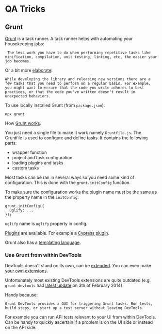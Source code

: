 # QA Tricks

## Grunt

[Grunt](https://gruntjs.com/) is a task runner. A task runner helps with automating your housekeeping jobs:

```
 The less work you have to do when performing repetitive tasks like minification, compilation, unit testing, linting, etc, the easier your job becomes.
```

Or a bit more [elaborate](https://gruntjs.com/sample-gruntfile):

```
While developing the library and releasing new versions there are a few tasks that you need to perform on a regular basis. For example, you might want to ensure that the code you write adheres to best practices, or that the code you've written doesn't result in unexpected behaviors.
```

To use locally installed Grunt (from `package.json`):

```
npx grunt
```

How [Grunt works](https://gruntjs.com/getting-started).

You just need a single file to make it work namely `Gruntfile.js`. The Gruntfile is used to configure and define tasks. It contains the following parts:

* wrapper function
* project and task configuration
* loading plugins and tasks
* custom tasks

Most tasks can be ran in several ways so you need some kind of configuration. This is done with the `grunt.initConfig` function.

To make sure the configuration works the plugin name must be the same as the property name in the `initConfig`:

```
grunt.initConfig({
  uglify: ...
});
```

`uglify` name is `uglify` property in config.

[Plugins](https://github.com/gruntjs) are available. For example a [Cypress plugin](https://www.npmjs.com/package/grunt-cypress).

Grunt also has a [templating language](https://gruntjs.com/api/grunt.template).

### Use Grunt from within DevTools

DevTools doesn't stand on its own, can be [extended](https://developer.chrome.com/devtools/docs/sample-extensions). You can even make [your own extensions](https://developer.chrome.com/extensions/devtools).

Unfortunately most existing DevTools extensions are quite outdated (e.g. `grunt-devtools` had [latest update](https://github.com/vladikoff/grunt-devtools/commits/master?before=d22425b37b59252bc434c9959ad805602262a404+35) on 3th of February 2014)

Handy because:

```
Grunt DevTools provides a GUI for triggering Grunt tasks. Run tests, build steps, or start up a test server without leaving DevTools.
```

For example you can run API tests relevant to your UI from within DevTools. Can be handy to quickly ascertain if a problem is on the UI side or instead on the API side.
